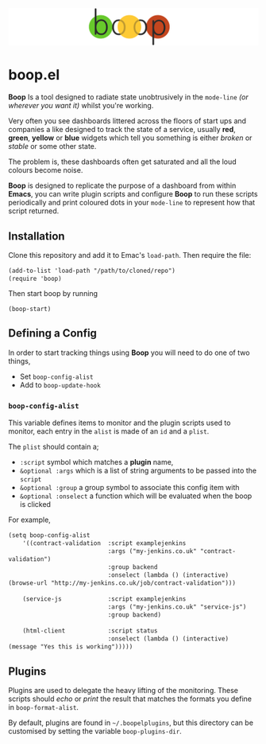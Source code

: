 <img src="logo.png" width="1200">

# boop.el #

**Boop** Is a tool designed to radiate state unobtrusively in the
`mode-line` _(or wherever you want it)_ whilst you're working.

Very often you see dashboards littered across the floors of start ups
and companies a like designed to track the state of a service, usually
**red**, **green**, **yellow** or **blue** widgets which tell you
something is either _broken_ or _stable_ or some other state.

The problem is, these dashboards often get saturated and all the loud
colours become noise.

**Boop** is designed to replicate the purpose of a dashboard from
within **Emacs**, you can write plugin scripts and configure
**Boop** to run these scripts periodically and print coloured dots
in your `mode-line` to represent how that script returned.

## Installation ##

Clone this repository and add it to Emac's `load-path`. Then require
the file:

```
(add-to-list 'load-path "/path/to/cloned/repo")
(require 'boop)
```

Then start boop by running
```
(boop-start)
```

## Defining a Config

In order to start tracking things using **Boop** you will need to do one of two things,

* Set `boop-config-alist`
* Add to `boop-update-hook`

### `boop-config-alist` ###

This variable defines items to monitor and the plugin scripts used to
monitor, each entry in the `alist` is made of an `id` and a
`plist`.

The `plist` should contain a;

* `:script` symbol which matches a **plugin** name,
* `&optional :args` which is a list of string arguments to be passed into the `script`
* `&optional :group` a group symbol to associate this config item with
* `&optional :onselect` a function which will be evaluated when the boop is clicked

For example,
```elisp
(setq boop-config-alist
    '((contract-validation  :script examplejenkins
                            :args ("my-jenkins.co.uk" "contract-validation")
                            :group backend
                            :onselect (lambda () (interactive) (browse-url "http://my-jenkins.co.uk/job/contract-validation")))

    (service-js             :script examplejenkins
                            :args ("my-jenkins.co.uk" "service-js")
                            :group backend)

    (html-client            :script status
                            :onselect (lambda () (interactive) (message "Yes this is working")))))
```

## Plugins

Plugins are used to delegate the heavy lifting of the
monitoring. These scripts should _echo_ or _print_ the result that
matches the formats you define in `boop-format-alist`.

By default, plugins are found in `~/.boopelplugins`, but this
directory can be customised by setting the variable `boop-plugins-dir`.
